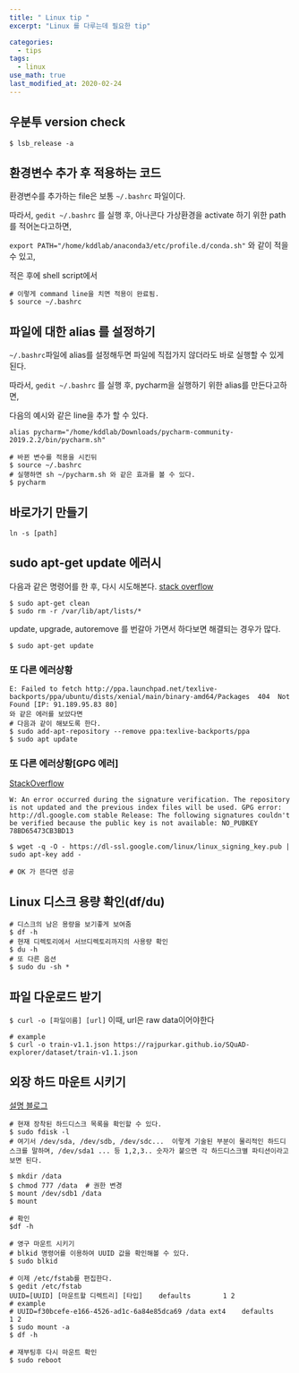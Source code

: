 ```yaml
---
title: " Linux tip "
excerpt: "Linux 를 다루는데 필요한 tip"

categories:
  - tips
tags:
  - linux
use_math: true
last_modified_at: 2020-02-24
---
```



## 우분투 version check 

```shell
$ lsb_release -a
```



## 환경변수 추가 후 적용하는 코드 

환경변수를 추가하는 file은 보통 `~/.bashrc` 파일이다. 

따라서, `gedit ~/.bashrc` 를 실행 후, 아나콘다 가상환경을 activate 하기 위한 path를 적어논다고하면, 

`export PATH="/home/kddlab/anaconda3/etc/profile.d/conda.sh"` 와 같이 적을수 있고, 

적은 후에 shell script에서 
```shell
# 이렇게 command line을 치면 적용이 완료됨.
$ source ~/.bashrc 
```



## 파일에 대한 alias 를 설정하기

`~/.bashrc`파일에 alias를 설정해두면 파일에 직접가지 않더라도 바로 실행할 수 있게 된다. 

따라서, `gedit ~/.bashrc` 를 실행 후, pycharm을 실행하기 위한 alias를 만든다고하면,

다음의 예시와 같은 line을 추가 할 수 있다.

`alias pycharm="/home/kddlab/Downloads/pycharm-community-2019.2.2/bin/pycharm.sh"` 

```shell
# 바뀐 변수를 적용을 시킨뒤
$ source ~/.bashrc
# 실행하면 sh ~/pycharm.sh 와 같은 효과를 볼 수 있다.
$ pycharm 
```



## 바로가기 만들기
```shell
ln -s [path]
```



## sudo apt-get update 에러시

다음과 같은 명령어를 한 후, 다시 시도해본다. [stack overflow](https://askubuntu.com/questions/760574/sudo-apt-get-update-failes-due-to-hash-sum-mismatch)

```shell
$ sudo apt-get clean
$ sudo rm -r /var/lib/apt/lists/*
```

 update, upgrade, autoremove 를 번갈아 가면서 하다보면 해결되는 경우가 많다.

```shell
$ sudo apt-get update
```



### 또 다른 에러상황 

```shell
E: Failed to fetch http://ppa.launchpad.net/texlive-backports/ppa/ubuntu/dists/xenial/main/binary-amd64/Packages  404  Not Found [IP: 91.189.95.83 80] 
와 같은 에러를 보았다면 
# 다음과 같이 해보도록 한다.
$ sudo add-apt-repository --remove ppa:texlive-backports/ppa 
$ sudo apt update
```



### 또 다른 에러상황[GPG 에러]

[StackOverflow](https://askubuntu.com/questions/943146/apt-update-error-an-error-occurred-during-the-signature-verification-chrome)

```shell
W: An error occurred during the signature verification. The repository is not updated and the previous index files will be used. GPG error: http://dl.google.com stable Release: The following signatures couldn't be verified because the public key is not available: NO_PUBKEY 78BD65473CB3BD13

$ wget -q -O - https://dl-ssl.google.com/linux/linux_signing_key.pub | sudo apt-key add -

# OK 가 뜬다면 성공
```



## Linux 디스크 용량 확인(df/du)

```shell
# 디스크의 남은 용량을 보기좋게 보여줌
$ df -h
# 현재 디렉토리에서 서브디렉토리까지의 사용량 확인
$ du -h
# 또 다른 옵션
$ sudo du -sh *
```



## 파일 다운로드 받기

`$ curl -o [파일이름] [url]`  이때,  url은 raw data이어야한다

```shell
# example
$ curl -o train-v1.1.json https://rajpurkar.github.io/SQuAD-explorer/dataset/train-v1.1.json
```



## 외장 하드 마운트 시키기 

[설명 블로그](https://m.blog.naver.com/kimmingul/220639741333)

```shell
# 현재 장착된 하드디스크 목록을 확인할 수 있다.
$ sudo fdisk -l
# 여기서 /dev/sda, /dev/sdb, /dev/sdc...  이렇게 기술된 부분이 물리적인 하드디스크를 말하며, /dev/sda1 ... 등 1,2,3.. 숫자가 붙으면 각 하드디스크별 파티션이라고 보면 된다.

$ mkdir /data
$ chmod 777 /data  # 권한 변경
$ mount /dev/sdb1 /data
$ mount 

# 확인
$df -h 

# 영구 마운트 시키기
# blkid 명령어를 이용하여 UUID 값을 확인해볼 수 있다.
$ sudo blkid

# 이제 /etc/fstab를 편집한다.
$ gedit /etc/fstab
UUID=[UUID] [마운트할 디렉트리] [타입]    defaults        1 2
# example
# UUID=f30bcefe-e166-4526-ad1c-6a84e85dca69 /data ext4    defaults        1 2
$ sudo mount -a 
$ df -h

# 재부팅후 다시 마운트 확인
$ sudo reboot 
```
